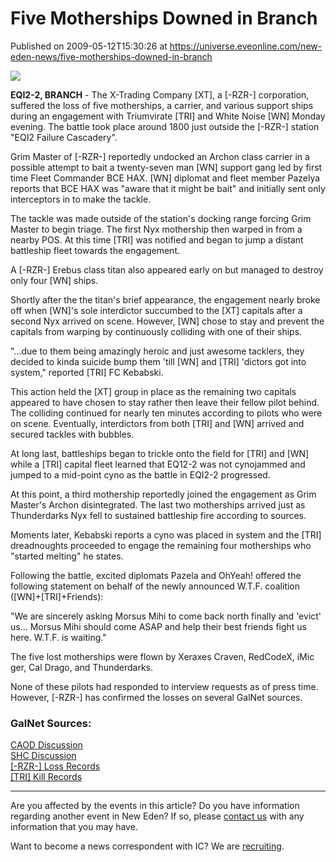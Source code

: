 # Five Motherships Downed in Branch
Published on 2009-05-12T15:30:26 at https://universe.eveonline.com/new-eden-news/five-motherships-downed-in-branch

![](http://www.eve-ic.net/media/assets/icarticlebanner.png)  
  
 **EQI2-2, BRANCH** \- The X-Trading Company [XT], a [-RZR-] corporation, suffered the loss of five motherships, a carrier, and various support ships during an engagement with Triumvirate [TRI] and White Noise [WN] Monday evening. The battle took place around 1800 just outside the [-RZR-] station "EQI2 Failure Cascadery".   
  
Grim Master of [-RZR-] reportedly undocked an Archon class carrier in a possible attempt to bait a twenty-seven man [WN] support gang led by first time Fleet Commander BCE HAX. [WN] diplomat and fleet member Pazelya reports that BCE HAX was "aware that it might be bait" and initially sent only interceptors in to make the tackle.   
  
The tackle was made outside of the station's docking range forcing Grim Master to begin triage. The first Nyx mothership then warped in from a nearby POS. At this time [TRI] was notified and began to jump a distant battleship fleet towards the engagement.   
  
A [-RZR-] Erebus class titan also appeared early on but managed to destroy only four [WN] ships.  
  
Shortly after the the titan's brief appearance, the engagement nearly broke off when [WN]'s sole interdictor succumbed to the [XT] capitals after a second Nyx arrived on scene. However, [WN] chose to stay and prevent the capitals from warping by continuously colliding with one of their ships.   
  
"...due to them being amazingly heroic and just awesome tacklers, they decided to kinda suicide bump them 'till [WN] and [TRI] 'dictors got into system," reported [TRI] FC Kebabski.  
  
This action held the [XT] group in place as the remaining two capitals appeared to have chosen to stay rather then leave their fellow pilot behind. The colliding continued for nearly ten minutes according to pilots who were on scene. Eventually, interdictors from both [TRI] and [WN] arrived and secured tackles with bubbles.   
  
At long last, battleships began to trickle onto the field for [TRI] and [WN] while a [TRI] capital fleet learned that EQ12-2 was not cynojammed and jumped to a mid-point cyno as the battle in EQI2-2 progressed.  
  
At this point, a third mothership reportedly joined the engagement as Grim Master's Archon disintegrated. The last two motherships arrived just as Thunderdarks Nyx fell to sustained battleship fire according to sources.  
  
Moments later, Kebabski reports a cyno was placed in system and the [TRI] dreadnoughts proceeded to engage the remaining four motherships who "started melting" he states.  
  
Following the battle, excited diplomats Pazela and OhYeah! offered the following statement on behalf of the newly announced W.T.F. coalition ([WN]+[TRI]+Friends):   
  
"We are sincerely asking Morsus Mihi to come back north finally and 'evict' us... Morsus Mihi should come ASAP and help their best friends fight us here. W.T.F. is waiting."  
  
The five lost motherships were flown by Xeraxes Craven, RedCodeX, iMic ger, Cal Drago, and Thunderdarks.  
  
None of these pilots had responded to interview requests as of press time. However, [-RZR-] has confirmed the losses on several GalNet sources.

### GalNet Sources:

[CAOD Discussion](http://www.eveonline.com/ingameboard.asp?a=topic&threadID=1069964)  
[SHC Discussion](http://www.scrapheap-challenge.com/viewtopic.php?t=25830&postdays=0&postorder=asc&start=60)  
[[-RZR-] Loss Records](http://www.eve-razor.com/killboard/?a=losses&scl_id=28)  
[[TRI] Kill Records](http://triumvirate-alliance.com/?a=system_detail&sys_id=4389)

 

* * *

Are you affected by the events in this article? Do you have information regarding another event in New Eden? If so, please [contact us](http://myeve.eve-online.com/news.asp?a=submitrp) with any information that you may have.  
  
Want to become a news correspondent with IC? We are [recruiting](http://www.eveonline.com/isd.asp).
